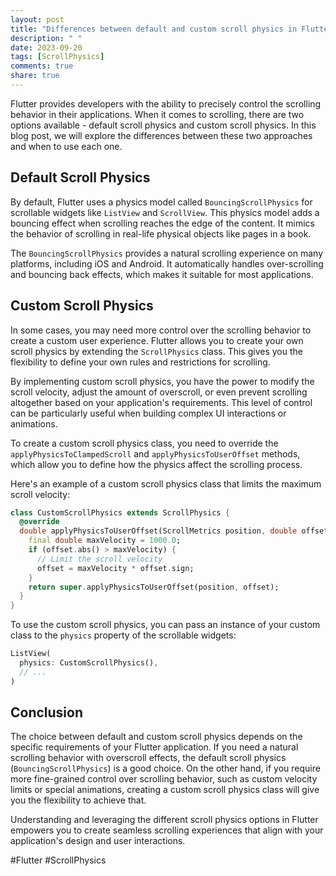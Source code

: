 ```yaml
---
layout: post
title: "Differences between default and custom scroll physics in Flutter"
description: " "
date: 2023-09-20
tags: [ScrollPhysics]
comments: true
share: true
---
```


Flutter provides developers with the ability to precisely control the scrolling behavior in their applications. When it comes to scrolling, there are two options available - default scroll physics and custom scroll physics. In this blog post, we will explore the differences between these two approaches and when to use each one.

## Default Scroll Physics

By default, Flutter uses a physics model called `BouncingScrollPhysics` for scrollable widgets like `ListView` and `ScrollView`. This physics model adds a bouncing effect when scrolling reaches the edge of the content. It mimics the behavior of scrolling in real-life physical objects like pages in a book.

The `BouncingScrollPhysics` provides a natural scrolling experience on many platforms, including iOS and Android. It automatically handles over-scrolling and bouncing back effects, which makes it suitable for most applications.

## Custom Scroll Physics

In some cases, you may need more control over the scrolling behavior to create a custom user experience. Flutter allows you to create your own scroll physics by extending the `ScrollPhysics` class. This gives you the flexibility to define your own rules and restrictions for scrolling.

By implementing custom scroll physics, you have the power to modify the scroll velocity, adjust the amount of overscroll, or even prevent scrolling altogether based on your application's requirements. This level of control can be particularly useful when building complex UI interactions or animations.

To create a custom scroll physics class, you need to override the `applyPhysicsToClampedScroll` and `applyPhysicsToUserOffset` methods, which allow you to define how the physics affect the scrolling process.

Here's an example of a custom scroll physics class that limits the maximum scroll velocity:

```dart
class CustomScrollPhysics extends ScrollPhysics {
  @override
  double applyPhysicsToUserOffset(ScrollMetrics position, double offset) {
    final double maxVelocity = 1000.0;
    if (offset.abs() > maxVelocity) {
      // Limit the scroll velocity
      offset = maxVelocity * offset.sign;
    }
    return super.applyPhysicsToUserOffset(position, offset);
  }
}
```

To use the custom scroll physics, you can pass an instance of your custom class to the `physics` property of the scrollable widgets:

```dart
ListView(
  physics: CustomScrollPhysics(),
  // ...
)
```

## Conclusion

The choice between default and custom scroll physics depends on the specific requirements of your Flutter application. If you need a natural scrolling behavior with overscroll effects, the default scroll physics (`BouncingScrollPhysics`) is a good choice. On the other hand, if you require more fine-grained control over scrolling behavior, such as custom velocity limits or special animations, creating a custom scroll physics class will give you the flexibility to achieve that.

Understanding and leveraging the different scroll physics options in Flutter empowers you to create seamless scrolling experiences that align with your application's design and user interactions.

#Flutter #ScrollPhysics